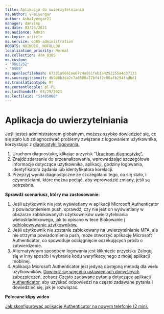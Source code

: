 ```yaml
---
title: Aplikacja do uwierzytelniania
ms.author: v-aiyengar
author: AshaIyengar21
manager: dansimp
ms.date: 03/24/2021
ms.audience: Admin
ms.topic: article
ms.service: o365-administration
ROBOTS: NOINDEX, NOFOLLOW
localization_priority: Normal
ms.collection: Adm_O365
ms.custom:
- "9003252"
- "9909"
ms.openlocfilehash: 67331a9661ee67c4a861feb1a4292255a4d37133
ms.sourcegitcommit: db908b3da2c7a6508a77bf4f2c80afb294fadbd1
ms.translationtype: MT
ms.contentlocale: pl-PL
ms.lasthandoff: 03/29/2021
ms.locfileid: "51405068"
---
```

# <a name="authentication-app"></a>Aplikacja do uwierzytelniania

Jeśli jesteś administratorem globalnym, możesz szybko dowiedzieć się, co się stało lub zdiagnozować problemy związane z logowaniem użytkownika, korzystając z [diagnostyki logowania.](https://ms.portal.azure.com/microsoft.onmicrosoft.com?loginHint=shhada@microsoft.com#blade/Microsoft_AAD_IAM/ActiveDirectoryMenuBlade/diagnose/symptomId/ms_aad_dxp_signin_caDiagnoseAndSolveSummarySymptom)

1. Uruchom diagnostykę, klikając przycisk "[Uruchom diagnostykę".](https://portal.azure.com/#blade/Microsoft_AAD_IAM/ActiveDirectoryMenuBlade/diagnose/symptomId/ms_aad_dxp_signin_caDiagnoseAndSolveSummarySymptom) 
1. Znajdź zdarzenie do przeanalizowania, wprowadzając szczegółowe informacje dotyczące użytkownika, aplikacji, godziny logowania, identyfikatora żądania lub identyfikatora korelacji.
1. Przejrzyj wyniki diagnostyczne ze szczegółami tego, co się stało, i czynnościami, które można podjąć, aby wprowadzić zmiany, jeśli są potrzebne.

**Sprawdź scenariusz, który ma zastosowanie:**

1. Jeśli użytkownik nie jest wyświetlany w aplikacji Microsoft Authenticator z powiadomieniem push, sprawdź, czy nie jest on wyświetlany w obszarze zablokowanych użytkowników uwierzytelniania wieloskładnikowego, jak to opisano w tece Blokowanie [i odblokowywanie użytkowników.](https://portal.azure.com/#blade/Microsoft_AAD_IAM/ActiveDirectoryMenuBlade/diagnose/symptomId/ms_aad_dxp_signin_caDiagnoseAndSolveSummarySymptom)
1. Jeśli użytkownik nie zostanie zablokowany na uwierzytelnianie MFA, ale nie otrzyma powiadomienia push, może otworzyć aplikację Microsoft Authenticator, co spowoduje odciągnięcie oczekujących próśb o zatwierdzenie.
1. Alternatywnym sposobem logowania jest kliknięcie przycisku Zaloguj się w inny sposób i wybranie kodu weryfikacyjnego z mojej aplikacji mobilnej.
1. Aplikacja Microsoft Authenticator jest jedyną dostępną metodą dla wielu użytkowników. [Dowiedz się więcej o ustawieniach domyślnych zabezpieczeń](https://docs.microsoft.com/azure/active-directory/fundamentals/concept-fundamentals-security-defaults), zobacz Często zadawane pytania dotyczące aplikacji [Authenticator,](https://docs.microsoft.com/azure/active-directory/user-help/user-help-auth-app-faq) aby uzyskać odpowiedzi na często zadawane pytania i dowiedzieć się, jak je rozwiązać.
 
**Polecane klipy wideo**

[Jak skonfigurować aplikację Authenticator na nowym telefonie (2 min).](https://go.microsoft.com/fwlink/?linkid=2158163&clcid=0x409)
